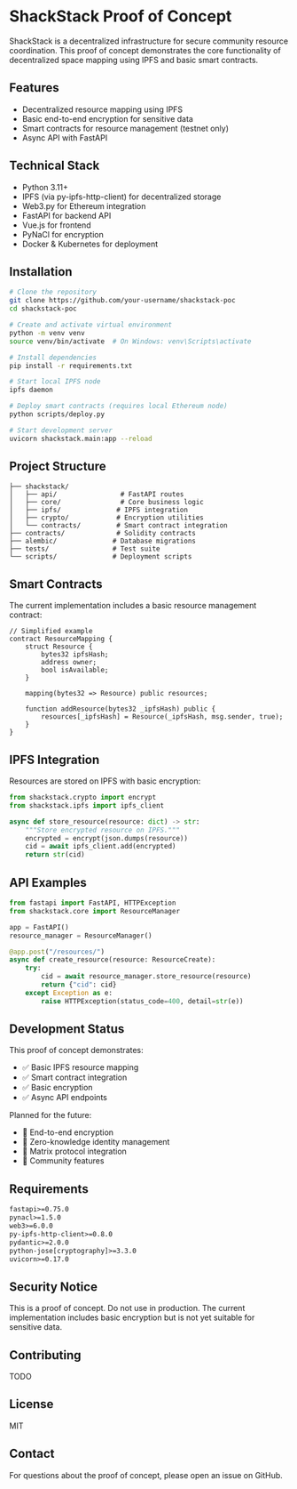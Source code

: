 # ShackStack Proof of Concept

ShackStack is a decentralized infrastructure for secure community resource coordination. This proof of concept demonstrates the core functionality of decentralized space mapping using IPFS and basic smart contracts.

## Features

- Decentralized resource mapping using IPFS
- Basic end-to-end encryption for sensitive data
- Smart contracts for resource management (testnet only)
- Async API with FastAPI

## Technical Stack

- Python 3.11+
- IPFS (via py-ipfs-http-client) for decentralized storage
- Web3.py for Ethereum integration
- FastAPI for backend API
- Vue.js for frontend
- PyNaCl for encryption
- Docker & Kubernetes for deployment

## Installation

```bash
# Clone the repository
git clone https://github.com/your-username/shackstack-poc
cd shackstack-poc

# Create and activate virtual environment
python -m venv venv
source venv/bin/activate  # On Windows: venv\Scripts\activate

# Install dependencies
pip install -r requirements.txt

# Start local IPFS node
ipfs daemon

# Deploy smart contracts (requires local Ethereum node)
python scripts/deploy.py

# Start development server
uvicorn shackstack.main:app --reload
```

## Project Structure

```
├── shackstack/
│   ├── api/                # FastAPI routes
│   ├── core/               # Core business logic
│   ├── ipfs/              # IPFS integration
│   ├── crypto/            # Encryption utilities
│   └── contracts/         # Smart contract integration
├── contracts/             # Solidity contracts
├── alembic/              # Database migrations
├── tests/                # Test suite
└── scripts/              # Deployment scripts
```

## Smart Contracts

The current implementation includes a basic resource management contract:

```solidity
// Simplified example
contract ResourceMapping {
    struct Resource {
        bytes32 ipfsHash;
        address owner;
        bool isAvailable;
    }
    
    mapping(bytes32 => Resource) public resources;
    
    function addResource(bytes32 _ipfsHash) public {
        resources[_ipfsHash] = Resource(_ipfsHash, msg.sender, true);
    }
}
```

## IPFS Integration

Resources are stored on IPFS with basic encryption:

```python
from shackstack.crypto import encrypt
from shackstack.ipfs import ipfs_client

async def store_resource(resource: dict) -> str:
    """Store encrypted resource on IPFS."""
    encrypted = encrypt(json.dumps(resource))
    cid = await ipfs_client.add(encrypted)
    return str(cid)
```

## API Examples

```python
from fastapi import FastAPI, HTTPException
from shackstack.core import ResourceManager

app = FastAPI()
resource_manager = ResourceManager()

@app.post("/resources/")
async def create_resource(resource: ResourceCreate):
    try:
        cid = await resource_manager.store_resource(resource)
        return {"cid": cid}
    except Exception as e:
        raise HTTPException(status_code=400, detail=str(e))
```

## Development Status

This proof of concept demonstrates:
- ✅ Basic IPFS resource mapping
- ✅ Smart contract integration
- ✅ Basic encryption
- ✅ Async API endpoints

Planned for the future:
- 🚧 End-to-end encryption
- 🚧 Zero-knowledge identity management
- 🚧 Matrix protocol integration
- 🚧 Community features

## Requirements

```txt
fastapi>=0.75.0
pynacl>=1.5.0
web3>=6.0.0
py-ipfs-http-client>=0.8.0
pydantic>=2.0.0
python-jose[cryptography]>=3.3.0
uvicorn>=0.17.0
```

## Security Notice

This is a proof of concept. Do not use in production. The current implementation includes basic encryption but is not yet suitable for sensitive data.

## Contributing

TODO

## License

MIT

## Contact

For questions about the proof of concept, please open an issue on GitHub.

